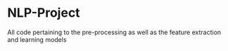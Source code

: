 # NLP-Project
All code pertaining to the pre-processing as well as the feature extraction and learning models
